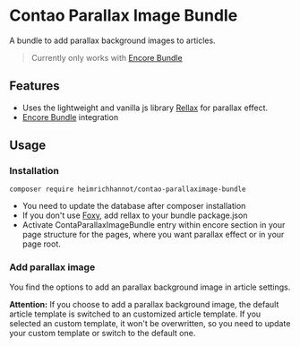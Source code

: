 # Contao Parallax Image Bundle

A bundle to add parallax background images to articles.

> Currently only works with [Encore Bundle](https://github.com/heimrichhannot/contao-encore-bundle)

## Features

* Uses the lightweight and vanilla js library [Rellax](https://github.com/dixonandmoe/rellax) for parallax effect. 
* [Encore Bundle](https://github.com/heimrichhannot/contao-encore-bundle) integration

## Usage

### Installation

```
composer require heimrichhannot/contao-parallaximage-bundle
```

* You need to update the database after composer installation
* If you don't use [Foxy](https://github.com/heimrichhannot/contao-encore-bundle/blob/master/docs/introductions/bundles_with_webpack.md), add rellax to your bundle package.json
* Activate ContaParallaxImageBundle entry within encore section in your page structure for the pages, where you want parallax effect or in your page root.  

### Add parallax image

You find the options to add an parallax background image in article settings.

**Attention:** If you choose to add a parallax background image, the default article template is switched to an customized article template. If you selected an custom template, it won't be overwritten, so you need to update your custom template or switch to the default one.